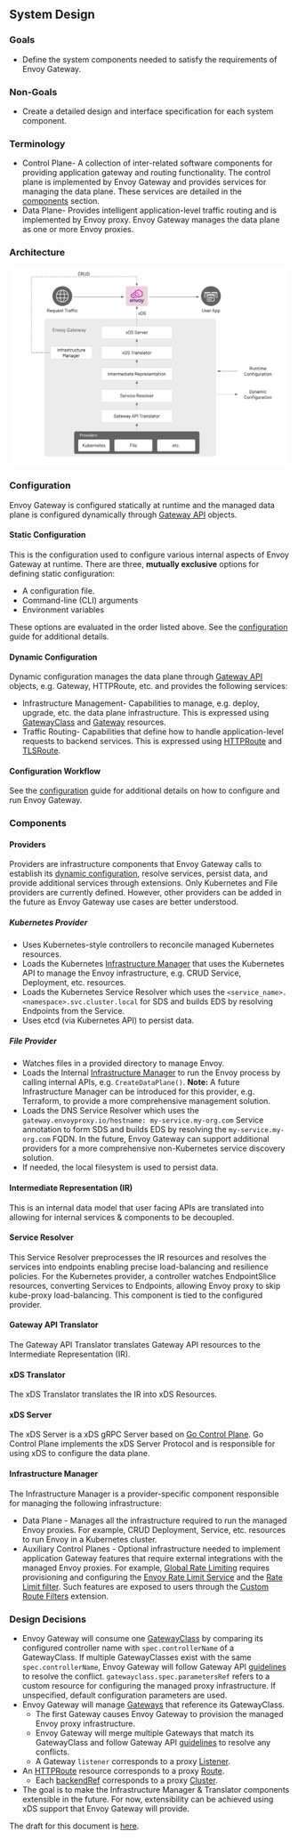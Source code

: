## System Design

### Goals
* Define the system components needed to satisfy the requirements of Envoy Gateway.

### Non-Goals
* Create a detailed design and interface specification for each system component.

### Terminology
* Control Plane- A collection of inter-related software components for providing application gateway and routing
  functionality. The control plane is implemented by Envoy Gateway and provides services for managing the data plane.
  These services are detailed in the [components](#components) section.
* Data Plane- Provides intelligent application-level traffic routing and is implemented by Envoy proxy. Envoy Gateway
  manages the data plane as one or more Envoy proxies.

### Architecture
![Architecture](../images/architecture.png)

### Configuration
Envoy Gateway is configured statically at runtime and the managed data plane is configured dynamically through
[Gateway API][gw_api] objects.

#### Static Configuration
This is the configuration used to configure various internal aspects of Envoy Gateway at runtime. There are three,
__mutually exclusive__ options for defining static configuration:

* A configuration file.
* Command-line (CLI) arguments
* Environment variables

These options are evaluated in the order listed above. See the [configuration](../CONFIG.md) guide for additional
details.

#### Dynamic Configuration
Dynamic configuration manages the data plane through [Gateway API][gw_api] objects, e.g. Gateway, HTTPRoute, etc. and
provides the following services:
* Infrastructure Management- Capabilities to manage, e.g. deploy, upgrade, etc. the data plane infrastructure. This is
  expressed using [GatewayClass][gc] and [Gateway][gw] resources.
* Traffic Routing- Capabilities that define how to handle application-level requests to backend services. This is
  expressed using [HTTPRoute][hroute] and [TLSRoute][troute].

#### Configuration Workflow
See the [configuration](../CONFIG.md) guide for additional details on how to configure and run Envoy Gateway.

### Components

#### Providers
Providers are infrastructure components that Envoy Gateway calls to establish its
[dynamic configuration](#dynamic-configuration), resolve services, persist data, and provide additional services through
extensions. Only Kubernetes and File providers are currently defined. However, other providers can be added in the
future as Envoy Gateway use cases are better understood.

##### Kubernetes Provider
* Uses Kubernetes-style controllers to reconcile managed Kubernetes resources.
* Loads the Kubernetes [Infrastructure Manager](#infrastructure-manager) that uses the Kubernetes API to manage the
  Envoy infrastructure, e.g. CRUD Service, Deployment, etc. resources.
* Loads the Kubernetes Service Resolver which uses the `<service_name>.<namespace>.svc.cluster.local`
  for SDS and builds EDS by resolving Endpoints from the Service.
* Uses etcd (via Kubernetes API) to persist data.

##### File Provider

* Watches files in a provided directory to manage Envoy.
* Loads the Internal [Infrastructure Manager](#infrastructure-manager) to run the Envoy process by calling internal
  APIs, e.g. `CreateDataPlane()`. __Note:__ A future Infrastructure Manager can be introduced for this provider, e.g.
  Terraform, to provide a more comprehensive management solution.
* Loads the DNS Service Resolver which uses the `gateway.envoyproxy.io/hostname: my-service.my-org.com` Service
  annotation to form SDS and builds EDS by resolving the `my-service.my-org.com` FQDN. In the future, Envoy Gateway
  can support additional providers for a more comprehensive non-Kubernetes service discovery solution.
* If needed, the local filesystem is used to persist data.

#### Intermediate Representation (IR)
This is an internal data model that user facing APIs are translated into allowing for internal services & components to
be decoupled.

#### Service Resolver
This Service Resolver preprocesses the IR resources and resolves the services into endpoints enabling precise
load-balancing and resilience policies. For the Kubernetes provider, a controller watches EndpointSlice resources,
converting Services to Endpoints, allowing Envoy proxy to skip kube-proxy load-balancing. This component is tied to the
configured provider.

#### Gateway API Translator
The Gateway API Translator translates Gateway API resources to the Intermediate Representation (IR).

#### xDS Translator
The xDS Translator translates the IR into xDS Resources.

#### xDS Server
The xDS Server is a xDS gRPC Server based on [Go Control Plane][go_cp]. Go Control Plane implements the xDS Server
Protocol and is responsible for using xDS to configure the data plane.

#### Infrastructure Manager
The Infrastructure Manager is a provider-specific component responsible for managing the following infrastructure:

* Data Plane - Manages all the infrastructure required to run the managed Envoy proxies. For example, CRUD Deployment,
  Service, etc. resources to run Envoy in a Kubernetes cluster.
* Auxiliary Control Planes - Optional infrastructure needed to implement application Gateway features that require
  external integrations with the managed Envoy proxies. For example, [Global Rate Limiting][grl] requires provisioning
  and configuring the [Envoy Rate Limit Service][rls] and the [Rate Limit filter][rlf]. Such features are exposed to
  users through the [Custom Route Filters][crf] extension.

### Design Decisions
* Envoy Gateway will consume one [GatewayClass][gc] by comparing its configured controller name with
  `spec.controllerName` of a GatewayClass. If multiple GatewayClasses exist with the same `spec.controllerName`, Envoy
  Gateway will follow Gateway API [guidelines][gwapi_conflicts] to resolve the conflict.
  `gatewayclass.spec.parametersRef` refers to a custom resource for configuring the managed proxy infrastructure. If
  unspecified, default configuration parameters are used.
* Envoy Gateway will manage [Gateways][gw] that reference its GatewayClass.
  * The first Gateway causes Envoy Gateway to provision the managed Envoy proxy infrastructure.
  * Envoy Gateway will merge multiple Gateways that match its GatewayClass and follow Gateway API
    [guidelines][gwapi_conflicts] to resolve any conflicts.
  * A Gateway `listener` corresponds to a proxy [Listener][listener].
* An [HTTPRoute][hroute] resource corresponds to a proxy [Route][route].
  * Each [backendRef][be_ref] corresponds to a proxy [Cluster][cluster].
* The goal is to make the Infrastructure Manager & Translator components extensible in the future. For now,
  extensibility can be achieved using xDS support that Envoy Gateway will provide.

The draft for this document is [here][draft_design].

[envoy]: https://www.envoyproxy.io/
[gw_api]: https://gateway-api.sigs.k8s.io
[gc]: https://gateway-api.sigs.k8s.io/concepts/api-overview/#gatewayclass
[gw]: https://gateway-api.sigs.k8s.io/concepts/api-overview/#gateway
[hroute]: https://gateway-api.sigs.k8s.io/concepts/api-overview/#httproute
[troute]: https://gateway-api.sigs.k8s.io/concepts/api-overview/#tlsroute
[gc_params]: https://gateway-api.sigs.k8s.io/v1alpha2/api-types/gatewayclass/#gatewayclass-parameters
[go_cp]: https://github.com/envoyproxy/go-control-plane
[grl]: https://www.envoyproxy.io/docs/envoy/latest/intro/arch_overview/other_features/global_rate_limiting
[rls]: https://github.com/envoyproxy/ratelimit
[rlf]: https://www.envoyproxy.io/docs/envoy/latest/api-v3/extensions/filters/http/ratelimit/v3/rate_limit.proto#envoy-v3-api-msg-extensions-filters-http-ratelimit-v3-ratelimit
[crf]: https://gateway-api.sigs.k8s.io/v1alpha2/api-types/httproute/#filters-optional
[gwapi_conflicts]: https://gateway-api.sigs.k8s.io/concepts/guidelines/#conflicts
[listener]: https://www.envoyproxy.io/docs/envoy/latest/configuration/listeners/listeners#config-listeners
[route]: https://www.envoyproxy.io/docs/envoy/latest/api-v3/config/route/v3/route.proto#config-route-v3-routeconfiguration
[be_ref]: https://gateway-api.sigs.k8s.io/v1alpha2/api-types/httproute/#backendrefs-optional
[cluster]: https://www.envoyproxy.io/docs/envoy/latest/api-v3/config/cluster/v3/cluster.proto#config-cluster-v3-cluster
[draft_design]: https://docs.google.com/document/d/1riyTPPYuvNzIhBdrAX8dpfxTmcobWZDSYTTB5NeybuY/edit
